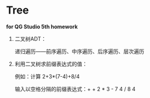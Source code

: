 # Tree

**for QG Studio 5th homework**

1. 二叉树ADT：

   递归遍历——前序遍历、中序遍历、后序遍历、层次遍历

2. 利用二叉树求前缀表达式的值：

   例如：计算 2+3*(7-4)+8/4   

   输入以空格分隔的前缀表达式：+ + 2 * 3 - 7 4 / 8 4
